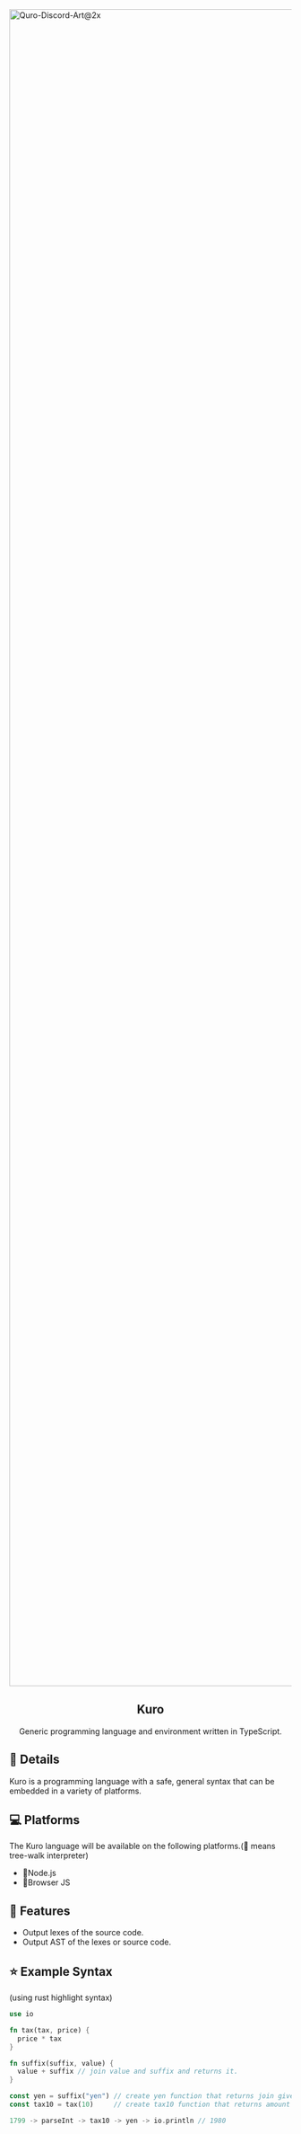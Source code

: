 <img width="2986" alt="Quro-Discord-Art@2x" src="https://user-images.githubusercontent.com/24543982/85203876-7714ea80-b34b-11ea-99e0-6741630f6475.png">

<h2 align="center">Kuro</h2>
<p align="center">Generic programming language and environment written in TypeScript.</p>
<div align="center"></div>

## 📝 Details

Kuro is a programming language with a safe, general syntax that can be embedded in a variety of platforms.

## 💻 Platforms

The Kuro language will be available on the following platforms.(🌴 means tree-walk interpreter)

- 🌴Node.js
- 🌴Browser JS

## 🚀 Features

- Output lexes of the source code.
- Output AST of the lexes or source code.

## ⭐️ Example Syntax

(using rust highlight syntax)

```rust
use io

fn tax(tax, price) {
  price * tax
}

fn suffix(suffix, value) {
  value + suffix // join value and suffix and returns it.
}

const yen = suffix("yen") // create yen function that returns join given value and "yen".
const tax10 = tax(10)     // create tax10 function that returns amount of the 10% sales tax applied.

1799 -> parseInt -> tax10 -> yen -> io.println // 1980
```
